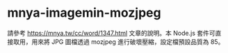 # mnya-imagemin-mozjpeg

請參考 https://mnya.tw/cc/word/1347.html 文章的說明。本 Node.js 套件可直接取用，用來將 JPG 圖檔透過 mozjpeg 進行破壞壓縮，設定檔預設品質為 85。
